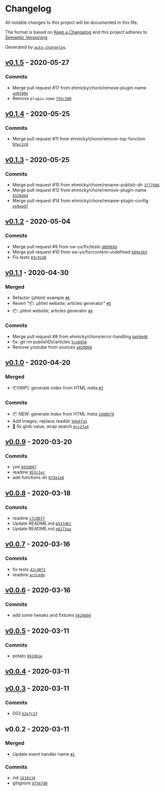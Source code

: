 # Changelog

All notable changes to this project will be documented in this file.

The format is based on [Keep a Changelog](https://keepachangelog.com/en/1.0.0/)
and this project adheres to [Semantic Versioning](https://semver.org/spec/v2.0.0.html).

Generated by [`auto-changelog`](https://github.com/CookPete/auto-changelog).

## [v0.1.5](https://github.com/sw-yx/netlify-plugin-search-index/compare/v0.1.4...v0.1.5) - 2020-05-27

### Commits

- Merge pull request #17 from ehmicky/chore/remove-plugin-name [`aa9100e`](https://github.com/sw-yx/netlify-plugin-search-index/commit/aa9100e237a1d2a865acf3fd59791abf4cd14fae)
- Remove `plugin.name` [`755c388`](https://github.com/sw-yx/netlify-plugin-search-index/commit/755c3886a5baee9018168376ff8882ae04f73934)

## [v0.1.4](https://github.com/sw-yx/netlify-plugin-search-index/compare/v0.1.3...v0.1.4) - 2020-05-25

### Commits

- Merge pull request #11 from ehmicky/chore/remove-top-function [`9fec2c0`](https://github.com/sw-yx/netlify-plugin-search-index/commit/9fec2c0348480f54e0a3d7f28688fac8202e0e5f)

## [v0.1.3](https://github.com/sw-yx/netlify-plugin-search-index/compare/v0.1.2...v0.1.3) - 2020-05-25

### Commits

- Merge pull request #15 from ehmicky/chore/rename-publish-dir [`1f77986`](https://github.com/sw-yx/netlify-plugin-search-index/commit/1f77986f155d1d1e08837d72766b45515c44ae22)
- Merge pull request #12 from ehmicky/chore/remove-plugin-name [`0158d44`](https://github.com/sw-yx/netlify-plugin-search-index/commit/0158d443c6f164ce82149b580cd6bb94a0d9cfee)
- Merge pull request #14 from ehmicky/chore/rename-plugin-config [`ee9eed7`](https://github.com/sw-yx/netlify-plugin-search-index/commit/ee9eed79c563ec30b636022b14f2505ba34b97e1)

## [v0.1.2](https://github.com/sw-yx/netlify-plugin-search-index/compare/v0.1.1...v0.1.2) - 2020-05-04

### Commits

- Merge pull request #9 from sw-yx/fix/tests [`d00969d`](https://github.com/sw-yx/netlify-plugin-search-index/commit/d00969d8dedaba4d4d428732077c93601ae43482)
- Merge pull request #10 from sw-yx/fix/content-undefined [`689e363`](https://github.com/sw-yx/netlify-plugin-search-index/commit/689e36349535a28422c398b1595772af373204d2)
- Fix tests [`83c91d6`](https://github.com/sw-yx/netlify-plugin-search-index/commit/83c91d606ebf594ef0424de0f54eed4bc58d1335)

## [v0.1.1](https://github.com/sw-yx/netlify-plugin-search-index/compare/v0.1.0...v0.1.1) - 2020-04-30

### Merged

- Refactor (µhtml) example [`#6`](https://github.com/sw-yx/netlify-plugin-search-index/pull/6)
- Revert "📦: µhtml website; articles generator" [`#5`](https://github.com/sw-yx/netlify-plugin-search-index/pull/5)
- 📦: µhtml website; articles generator [`#4`](https://github.com/sw-yx/netlify-plugin-search-index/pull/4)

### Commits

- Merge pull request #8 from ehmicky/chore/error-handling [`6e69e00`](https://github.com/sw-yx/netlify-plugin-search-index/commit/6e69e001a63de7143698fe9727590ed3af123644)
- fix: git rm publishDir/articles [`5ce6656`](https://github.com/sw-yx/netlify-plugin-search-index/commit/5ce66567de845d0bbd810f09077a8693193f929b)
- Remove youtube from sources [`a020066`](https://github.com/sw-yx/netlify-plugin-search-index/commit/a020066d1568b1c8daa282093f095449ad6d90b3)

## [v0.1.0](https://github.com/sw-yx/netlify-plugin-search-index/compare/v0.0.9...v0.1.0) - 2020-04-20

### Merged

- 📦[WIP]: generate index from HTML meta [`#3`](https://github.com/sw-yx/netlify-plugin-search-index/pull/3)

### Commits

- 📦 NEW: generate index from HTML meta [`2d88b70`](https://github.com/sw-yx/netlify-plugin-search-index/commit/2d88b7085c01c5e9e62383f40f5dae39115e6a15)
- Add images; replace readdir [`b9e6fa5`](https://github.com/sw-yx/netlify-plugin-search-index/commit/b9e6fa585904b39ab10351b92b1ba9fce66d8db8)
- 🐛 fix glob value; wrap search [`bcc2fa4`](https://github.com/sw-yx/netlify-plugin-search-index/commit/bcc2fa45a7af9db3851e300f8011413eac0f70e2)

## [v0.0.9](https://github.com/sw-yx/netlify-plugin-search-index/compare/v0.0.8...v0.0.9) - 2020-03-20

### Commits

- yml [`9d3d607`](https://github.com/sw-yx/netlify-plugin-search-index/commit/9d3d607eba772c98a1503526726d381ebc8e95cf)
- readme [`953c1ec`](https://github.com/sw-yx/netlify-plugin-search-index/commit/953c1ece1df97f5affd2f05d1db5607a502b92d8)
- add functions dir [`07da1e0`](https://github.com/sw-yx/netlify-plugin-search-index/commit/07da1e09ec6e172e6b33390491d21e0832807186)

## [v0.0.8](https://github.com/sw-yx/netlify-plugin-search-index/compare/v0.0.7...v0.0.8) - 2020-03-18

### Commits

- readme [`c72d6f7`](https://github.com/sw-yx/netlify-plugin-search-index/commit/c72d6f7d7fe4c7588af7a5996e2158164046cbc5)
- Update README.md [`0437d61`](https://github.com/sw-yx/netlify-plugin-search-index/commit/0437d616d77cc3b325ca2243da92c7d2872a25f8)
- Update README.md [`e8273aa`](https://github.com/sw-yx/netlify-plugin-search-index/commit/e8273aadd572b665187f200e92af1e2504b629c1)

## [v0.0.7](https://github.com/sw-yx/netlify-plugin-search-index/compare/v0.0.6...v0.0.7) - 2020-03-16

### Commits

- fix tests [`42cd0f3`](https://github.com/sw-yx/netlify-plugin-search-index/commit/42cd0f3025ea01429bc0e546993ccf5582ccce83)
- readme [`ac3cede`](https://github.com/sw-yx/netlify-plugin-search-index/commit/ac3cedec3a7051191f54a79590f5288d15bf8983)

## [v0.0.6](https://github.com/sw-yx/netlify-plugin-search-index/compare/v0.0.5...v0.0.6) - 2020-03-16

### Commits

- add some tweaks and fixtures [`5624bb8`](https://github.com/sw-yx/netlify-plugin-search-index/commit/5624bb824a4414cda3e3ca80d3bd3e1bbb3c7edf)

## [v0.0.5](https://github.com/sw-yx/netlify-plugin-search-index/compare/v0.0.4...v0.0.5) - 2020-03-11

### Commits

- potato [`982d61e`](https://github.com/sw-yx/netlify-plugin-search-index/commit/982d61e4a7d9b8b6b1aa8ab26b9c5bf9690a6249)

## [v0.0.4](https://github.com/sw-yx/netlify-plugin-search-index/compare/v0.0.3...v0.0.4) - 2020-03-11

## [v0.0.3](https://github.com/sw-yx/netlify-plugin-search-index/compare/v0.0.2...v0.0.3) - 2020-03-11

### Commits

- 003 [`b2e7c1f`](https://github.com/sw-yx/netlify-plugin-search-index/commit/b2e7c1f7ddada8d1185ad311b87dd02cd55a93a2)

## v0.0.2 - 2020-03-11

### Merged

- Update event handler name [`#1`](https://github.com/sw-yx/netlify-plugin-search-index/pull/1)

### Commits

- init [`1610134`](https://github.com/sw-yx/netlify-plugin-search-index/commit/1610134319aa96eafd304568415e5e417553584f)
- gitignore [`d7567d0`](https://github.com/sw-yx/netlify-plugin-search-index/commit/d7567d082c327f04d2e6f11ffebb28999ea06d70)
